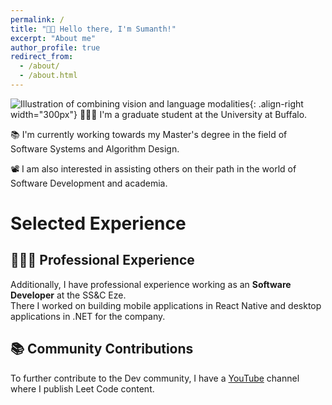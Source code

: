 ```yaml
---
permalink: /
title: "👋🏼 Hello there, I'm Sumanth!"
excerpt: "About me"
author_profile: true
redirect_from: 
  - /about/
  - /about.html
---
```



![Illustration of combining vision and language modalities](/images/image_to_text_vis.png){: .align-right width="300px"}
👨🏻‍💻 I'm a graduate student at the University at Buffalo.

📚 I'm currently working towards my Master's degree in the field of Software Systems and Algorithm Design.

📽️ I am also interested in assisting others on their path in the world of Software Development and academia.

# Selected Experience

## 👨🏻‍🔬 Professional Experience
Additionally, I have professional experience working as an **Software Developer** at the SS&C Eze. \
There I worked on building mobile applications in React Native and desktop applications in .NET for the company.

## 📚 Community Contributions
To further contribute to the Dev community, I have a [YouTube](https://www.youtube.com/@stumbled001/videos) channel where I publish Leet Code content.






